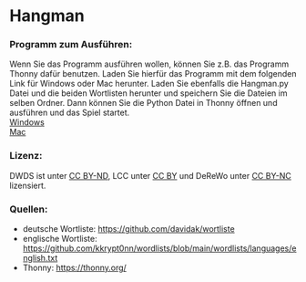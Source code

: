 # Hangman

<h3>Programm zum Ausführen:</h3>
Wenn Sie das Programm ausführen wollen, können Sie z.B. das Programm Thonny dafür benutzen. Laden Sie hierfür das Programm mit dem folgenden Link für Windows oder Mac herunter. Laden Sie ebenfalls die Hangman.py Datei und die beiden Wortlisten herunter und speichern Sie die Dateien im selben Ordner. Dann können Sie die Python Datei in Thonny öffnen und ausführen und das Spiel startet. <br>
<a href="https://github.com/thonny/thonny/releases/download/v4.1.4/thonny-4.1.4.exe">Windows</a> <br>
<a href="https://github.com/thonny/thonny/releases/download/v4.1.4/thonny-4.1.4.pkg">Mac</a> <br>

<h3>Lizenz:</h3>
  DWDS ist unter <a href="https://creativecommons.org/licenses/by-nd/4.0/deed.de">CC BY-ND</a>, LCC unter <a href="https://creativecommons.org/licenses/by/4.0/">CC BY</a> und DeReWo unter <a href="http://creativecommons.org/licenses/by-nc/3.0/deed.de">CC BY-NC</a>  lizensiert.

<h3>Quellen:</h3>

- deutsche Wortliste: https://github.com/davidak/wortliste
- englische Wortliste: https://github.com/kkrypt0nn/wordlists/blob/main/wordlists/languages/english.txt
- Thonny: https://thonny.org/
